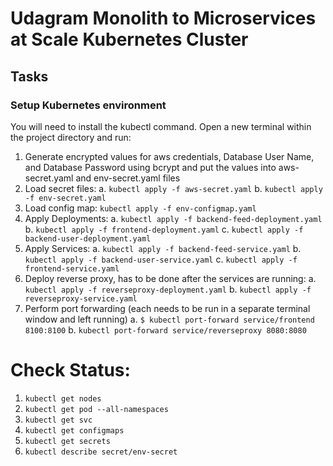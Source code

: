 # Udagram Monolith to Microservices at Scale Kubernetes Cluster

## Tasks

### Setup Kubernetes environment
You will need to install the kubectl command. Open a new terminal within the project directory and run:

1. Generate encrypted values for aws credentials, Database User Name, and Database Password using bcrypt and put the values into aws-secret.yaml and env-secret.yaml files
2. Load secret files: 
	a. `kubectl apply -f aws-secret.yaml`
	b. `kubectl apply -f env-secret.yaml`
3. Load config map: `kubectl apply -f env-configmap.yaml`
4. Apply Deployments:
	a. `kubectl apply -f backend-feed-deployment.yaml`
	b. `kubectl apply -f frontend-deployment.yaml`
	c. `kubectl apply -f backend-user-deployment.yaml`
5. Apply Services:
	a. `kubectl apply -f backend-feed-service.yaml`
	b. `kubectl apply -f backend-user-service.yaml`
	c. `kubectl apply -f frontend-service.yaml`
6. Deploy reverse proxy, has to be done after the services are running:
	a. `kubectl apply -f reverseproxy-deployment.yaml`
	b. `kubectl apply -f reverseproxy-service.yaml`
7. Perform port forwarding (each needs to be run in a separate terminal window and left running)
	a. `$ kubectl port-forward service/frontend 8100:8100`
	b. `kubectl port-forward service/reverseproxy 8080:8080`


# Check Status:
1. `kubectl get nodes`
2. `kubectl get pod --all-namespaces`
3. `kubectl get svc`
4. `kubectl get configmaps`
5. `kubectl get secrets`
6. `kubectl describe secret/env-secret`

